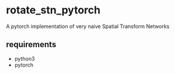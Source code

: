 # rotate\_stn\_pytorch

A pytorch implementation of very naive Spatial Transform Networks

## requirements

- python3
- pytorch

